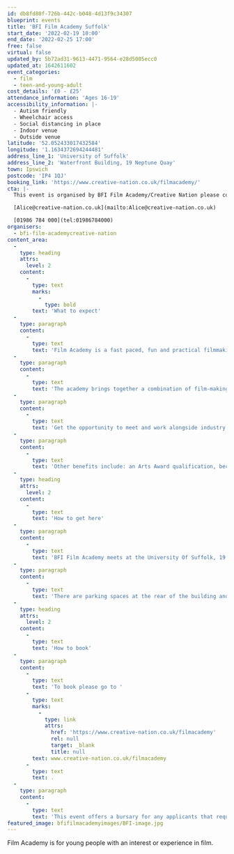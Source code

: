 ```yaml
---
id: db8fd80f-726b-442c-b048-4d13f9c34307
blueprint: events
title: 'BFI Film Academy Suffolk'
start_date: '2022-02-19 10:00'
end_date: '2022-02-25 17:00'
free: false
virtual: false
updated_by: 5b72ad31-9613-4471-9564-e28d5005ecc0
updated_at: 1642611602
event_categories:
  - film
  - teen-and-young-adult
cost_details: '£0 - £25'
attendance_information: 'Ages 16-19'
accessibility_information: |-
  - Autism friendly
  - Wheelchair access
  - Social distancing in place
  - Indoor venue
  - Outside venue
latitude: '52.052433017432584'
longitude: '1.1634372694244481'
address_line_1: 'University of Suffolk'
address_line_2: 'Waterfront Building, 19 Neptune Quay'
town: Ipswich
postcode: 'IP4 1QJ'
booking_link: 'https://www.creative-nation.co.uk/filmacademy/'
cta: |-
  This event is organised by BFI Film Academy/Creative Nation please contact Alice Whitney:

  [Alice@creative-nation.co.uk](mailto:Alice@creative-nation.co.uk)

  [01986 784 000](tel:01986784000)
organisers:
  - bfi-film-academycreative-nation
content_area:
  -
    type: heading
    attrs:
      level: 2
    content:
      -
        type: text
        marks:
          -
            type: bold
        text: 'What to expect'
  -
    type: paragraph
    content:
      -
        type: text
        text: 'Film Academy is a fast paced, fun and practical filmmaking experience, designed for young people with some demonstrable interest and/or experience in film.'
  -
    type: paragraph
    content:
      -
        type: text
        text: 'The academy brings together a combination of film-making workshops, to develop practical skills. '
  -
    type: paragraph
    content:
      -
        type: text
        text: 'Get the opportunity to meet and work alongside industry professionals from across disciplines, including writing and directing through to production, sound design, editing and camera. Also, meet and begin to network with other young film fans from across the region.  '
  -
    type: paragraph
    content:
      -
        type: text
        text: 'Other benefits include: an Arts Award qualification, become part of the Film Academy alumni and access exclusive opportunities!'
  -
    type: heading
    attrs:
      level: 2
    content:
      -
        type: text
        text: 'How to get here'
  -
    type: paragraph
    content:
      -
        type: text
        text: 'BFI Film Academy meets at the University Of Suffolk, 19 Neptune Quay in Ipswich.'
  -
    type: paragraph
    content:
      -
        type: text
        text: 'There are parking spaces at the rear of the building and the entrance uses double sliding doors for those that have accessibility needs.'
  -
    type: heading
    attrs:
      level: 2
    content:
      -
        type: text
        text: 'How to book'
  -
    type: paragraph
    content:
      -
        type: text
        text: 'To book please go to '
      -
        type: text
        marks:
          -
            type: link
            attrs:
              href: 'https://www.creative-nation.co.uk/filmacademy'
              rel: null
              target: _blank
              title: null
        text: www.creative-nation.co.uk/filmacademy
      -
        type: text
        text: .
  -
    type: paragraph
    content:
      -
        type: text
        text: 'This event offers a bursary for any applicants that require it. '
featured_image: bfifilmacademyimages/BFI-image.jpg
---
```

Film Academy is for young people with an interest or experience in film.